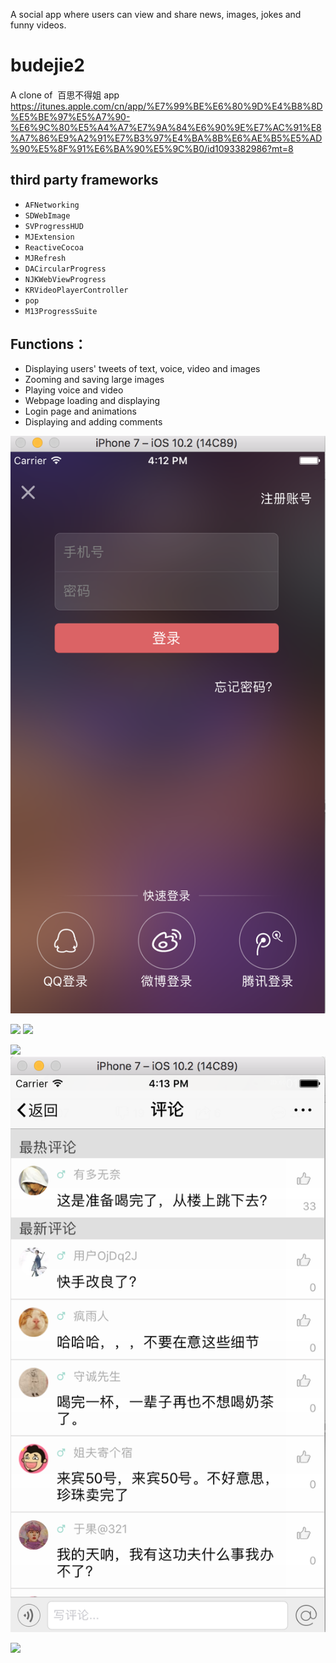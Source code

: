 A social app where users can view and share news, images, jokes and funny videos.

# budejie2

####
A clone of 
百思不得姐 app https://itunes.apple.com/cn/app/%E7%99%BE%E6%80%9D%E4%B8%8D%E5%BE%97%E5%A7%90-%E6%9C%80%E5%A4%A7%E7%9A%84%E6%90%9E%E7%AC%91%E8%A7%86%E9%A2%91%E7%B3%97%E4%BA%8B%E6%AE%B5%E5%AD%90%E5%8F%91%E6%BA%90%E5%9C%B0/id1093382986?mt=8


## third party frameworks
* `AFNetworking`
* `SDWebImage`
* `SVProgressHUD`
* `MJExtension`
* `ReactiveCocoa`
* `MJRefresh`
* `DACircularProgress`
* `NJKWebViewProgress`
* `KRVideoPlayerController`
* `pop`
* `M13ProgressSuite`

## Functions：

* Displaying users' tweets of text, voice, video and images
* Zooming and saving large images
* Playing voice and video
* Webpage loading and displaying
* Login page and animations
* Displaying and adding comments


![](https://github.com/yzhou65/budejie2/blob/master/capture/login.png)

![](https://github.com/yzhou65/budejie2/tree/master/capture/essence.png)
![](https://github.com/yzhou65/budejie2/tree/master/capture/my.png)

![](https://github.com/yzhou65/budejie2/tree/master/capture/function.png)
![](https://github.com/yzhou65/budejie2/blob/master/capture/comment.png)

![](https://github.com/yzhou65/budejie2/tree/master/capture/cacheClear.png)
